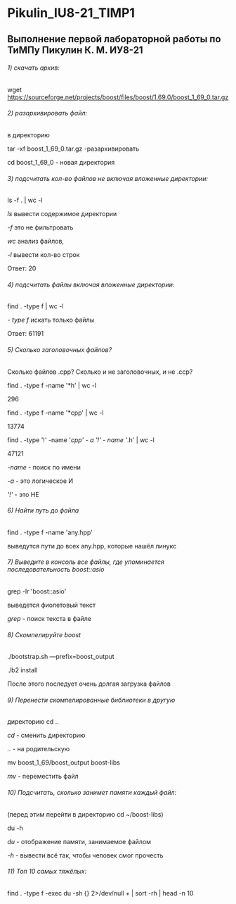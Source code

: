 # Pikulin_IU8-21_TIMP1
## Выполнение первой лабораторной работы по ТиМПу Пикулин К. М. ИУ8-21
###### 1) скачать архив:

wget https://sourceforge.net/projects/boost/files/boost/1.69.0/boost_1_69_0.tar.gz

###### 2) разархивировать файл:

в директорию

tar -xf boost_1_69_0.tar.gz -разархивировать

cd boost_1_69_0  - новая директория

###### 3) подсчитать кол-во файлов не включая вложенные директории:
ls -f . | wc -l

*ls* вывести содержимое директории

*-f* это не фильтровать

*wc* анализ файлов,

*-l* вывести кол-во строк

Ответ: 20

###### 4) подсчитать файлы включая вложенные директории:

find . -type f | wc -l

*- type f* искать только файлы

Ответ: 61191

###### 5) Сколько заголовочных файлов?

Сколько файлов .срр?
Сколько и не заголовочных, и не .сср?

find . -type f -name '*h' | wc -l

296

find . -type f -name '*cpp' | wc -l

13774

find . -type '!' -name '*cpp' - a '!' - name '*.h' | wc -l

47121

*-name* - поиск по имени

*-а* - это логическое И

*'!'* - это НЕ

###### 6) Найти путь до файла

find . -type f -name 'any.hpp'

выведутся пути до всех any.hpp, которые нашёл линукс

###### 7) Выведите в консоль все файлы, где упоминается последовательность *boost::asio* 

grep -lr 'boost::asio'

выведется фиолетовый текст

*grep* - поиск текста в файле

###### 8) Скомпелируйте boost

./bootstrap.sh —prefix=boost_output

./b2 install

После этого последует очень долгая загрузка файлов

###### 9) Перенести скомпелированные библиотеки в другую

директорию
cd ..

*cd* - сменить директорию

*..* - на родительскую

mv boost_1_69/boost_output boost-libs

*mv* - переместить файл

###### 10) Подсчитать, сколько занимет памяти каждый файл:

(перед этим перейти в директорию
cd ~/boost-libs)

du -h

*du* - отображение памяти, занимаемое файлом

*-h* - вывести всё так, чтобы человек смог прочесть

###### 11) Топ 10 самых тяжёлых:

find . -type f -exec du -sh {} 2>/dev/null + | sort -rh | head -n 10
